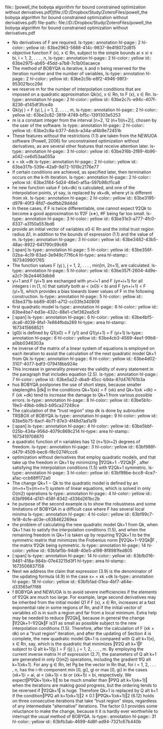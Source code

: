 file:: [powell_the bobyqa algorithm for bound constrained optimization without derivatives.pdf](file://D:/Dropbox/Study/ZoteroFiles/powell_the bobyqa algorithm for bound constrained optimization without derivatives.pdf)
file-path:: file://D:/Dropbox/Study/ZoteroFiles/powell_the bobyqa algorithm for bound constrained optimization without derivatives.pdf

- No derivatives of F are required.
  ls-type:: annotation
  hl-page:: 2
  hl-color:: yellow
  id:: 63be2963-5688-414c-9837-9e4f8072d815
- objective function F (x), x ∈ Rn, subject to the simple bounds ai ≤ xi ≤ bi, i = 1, 2, . . . , n,
  ls-type:: annotation
  hl-page:: 2
  hl-color:: yellow
  id:: 63be2975-ab65-45dd-a7b8-7c1b00acaece
- The method of BOBYQA is iterative, k and n being reserved for the iteration number and the number of variables,
  ls-type:: annotation
  hl-page:: 2
  hl-color:: yellow
  id:: 63be2c5b-e8f2-4946-98f3-953021bcc29d
- we reserve m for the number of interpolation conditions that are imposed on a quadratic approximation Qk(x), x ∈ Rn, to F (x), x ∈ Rn.
  ls-type:: annotation
  hl-page:: 2
  hl-color:: yellow
  id:: 63be2c7c-e94c-407f-8236-d145df3fce4b
- Qk(yj ) = F (yj ), j = 1, 2, . . . , m,
  ls-type:: annotation
  hl-page:: 2
  hl-color:: yellow
  id:: 63be2c82-3819-4749-bf5c-1391303e5253
- m is a constant integer from the interval [n+2, 12 (n+1)(n+2)], chosen by the user of the software.
  ls-type:: annotation
  hl-page:: 2
  hl-color:: yellow
  id:: 63be2c8a-b377-4dcb-a34a-af4b9e72451b
- These features without the restrictions (1.1) are taken from the NEWUOA software (Powell, 2006) for unconstrained optimization without derivatives, as are several other features that receive attention later.
  ls-type:: annotation
  hl-page:: 3
  hl-color:: yellow
  id:: 63be316b-2f89-4b96-a042-ce6d53aa055a
- x = xk +dk
  ls-type:: annotation
  hl-page:: 2
  hl-color:: yellow
  id:: 63be317b-539e-42a9-9d72-1019c2176e77
- If certain conditions are achieved, as specified later, then termination occurs on the k-th iteration.
  ls-type:: annotation
  hl-page:: 2
  hl-color:: yellow
  id:: 63be3184-5d24-46e0-af5a-597b98cf1ca8
- he new function value F (xk+dk) is calculated, and one of the interpolation points, yt say, is replaced by xk+dk, where yt is different from xk.
  ls-type:: annotation
  hl-page:: 2
  hl-color:: yellow
  id:: 63be3195-d978-40f3-8fd7-dedfbb29d4dd
- In these cases, if F is twice differentiable, one cannot expect ∇2Qk to become a good approximation to ∇2F (x∗), #F being far too small. 
  ls-type:: annotation
  hl-page:: 3
  hl-color:: yellow
  id:: 63be31e3-a777-4fc0-8337-a3150a553bd6
- provide an initial vector of variables x0 ∈ Rn and the initial trust region radius ∆1, in addition to the bounds of expression (1.1) and the value of m. 
  ls-type:: annotation
  hl-page:: 3
  hl-color:: yellow
  id:: 63be3482-43b5-48ac-8922-641790c99c69
- [:span]
  ls-type:: annotation
  hl-page:: 5
  hl-color:: yellow
  id:: 63be356f-02ba-4c19-83ad-3e949c77f6c4
  hl-type:: area
  hl-stamp:: 1673409901765
- The function values F (yj ), j = 1, 2, . . . , min[m, 2n+1], are calculated.
  ls-type:: annotation
  hl-page:: 5
  hl-color:: yellow
  id:: 63be357f-2604-4d9e-a2c1-3b2e4463dbb8
- yi+1 and F (yi+1) are exchanged with yn+i+1 and F (yn+i+1) for all integers i in [1, n] that satisfy both ai < (x0)i < bi and F (yn+i+1) < F (yi+1), which provides a bias towards lower values of F in the following construction.
  ls-type:: annotation
  hl-page:: 5
  hl-color:: yellow
  id:: 63be371b-bb89-4081-a712-cc03fe340809
- first quadratic model
  ls-type:: annotation
  hl-page:: 6
  hl-color:: yellow
  id:: 63be4be7-bd3e-432c-88e1-c1ef362ea5c9
- [:span]
  ls-type:: annotation
  hl-page:: 6
  hl-color:: yellow
  id:: 63be4bf5-dca6-4039-8fa1-7e864fbda289
  hl-type:: area
  hl-stamp:: 1673415668521
- (g0)i is defined by Q1(x0) = F (y1) and Q1(yi+1) = F (yi+1)
  ls-type:: annotation
  hl-page:: 6
  hl-color:: yellow
  id:: 63be4cb3-4569-4ee1-99b8-a0bb0346303a
- he inverse of the matrix of a linear system of equations is employed on each iteration to assist the calculation of the next quadratic model Qk+1 from Qk
  ls-type:: annotation
  hl-page:: 6
  hl-color:: yellow
  id:: 63be4d02-3107-4077-bdf3-079418bb924e
- This increase in generality preserves the validity of every statement in the paragraph that includes equation (2.5).
  ls-type:: annotation
  hl-page:: 7
  hl-color:: yellow
  id:: 63be5a22-dba9-45cc-b9da-87d476761b3a
- hus BOBYQA postpones the use of short steps, because smaller steplengths ‖dk‖ in the conditions Qk+1(xk) = F (xk) and Qk+1(xk +dk) = F (xk +dk) tend to increase the damage to Qk+1 from various possible errors.
  ls-type:: annotation
  hl-page:: 8
  hl-color:: yellow
  id:: 63be5b1c-19e3-49bb-b9b3-b95ca27249ce
- The calculation of the “trust region” step dk is done by subroutine TRSBOX of BOBYQA
  ls-type:: annotation
  hl-page:: 9
  hl-color:: yellow
  id:: 63be5b75-8acf-4b71-87e3-4f49d7ad1a19
- [:span]
  ls-type:: annotation
  hl-page:: 4
  hl-color:: yellow
  id:: 63be5bbf-025b-434a-956d-4079c869c214
  hl-type:: area
  hl-stamp:: 1673419708870
- a quadratic function of n variables has 12 (n+1)(n+2) degrees of freedom.
  ls-type:: annotation
  hl-page:: 3
  hl-color:: yellow
  id:: 63bf986f-d479-4509-bec6-f8c0274fccc6
- optimization without derivatives that employ quadratic models, and that take up the freedom in Qk+1 by minimizing ‖∇2Qk+1 −∇2Qk‖F , after satisfying the interpolation conditions (1.5) with ∇2Qk+1 symmetric.
  ls-type:: annotation
  hl-page:: 3
  hl-color:: yellow
  id:: 63bf98be-bcc8-4ce7-a1ac-ccb68ff172a0
- The change Qk+1 − Qk to the quadratic model is defined by an (m+n+1)×(m+n+1) system of linear equations, which is solved in only O(m2) operations
  ls-type:: annotation
  hl-page:: 4
  hl-color:: yellow
  id:: 63bf9964-d741-458f-8342-d336d261bc2b
- he purpose of the second example is to show the robustness and some limitations of BOBYQA in a difficult case where F has several local minima
  ls-type:: annotation
  hl-page:: 4
  hl-color:: yellow
  id:: 63bf99c7-fe18-4cfe-a03e-c638462269ea
- the problem of calculating the new quadratic model Qk+1 from Qk, when Qk+1 has to satisfy the interpolation conditions (1.5), and when the remaining freedom in Qk+1 is taken up by requiring ∇2Qk+1 to be the symmetric matrix that minimizes the Frobenius norm ‖∇2Qk+1−∇2Qk‖F , the matrix ∇2Qk being symmetric.
  ls-type:: annotation
  hl-page:: 14
  hl-color:: yellow
  id:: 63bfaf5b-94d8-40e5-a198-8f8981fed805
- [:span]
  ls-type:: annotation
  hl-page:: 14
  hl-color:: yellow
  id:: 63bfb016-9461-418a-984b-07e43215d3f1
  hl-type:: area
  hl-stamp:: 1673506837158
- Next we address the claim that expression (3.9) is the denominator of the updating formula (4.9) in the case x+ = xk +dk
  ls-type:: annotation
  hl-page:: 18
  hl-color:: yellow
  id:: 63bfb1ad-01ea-4bf7-a64e-d33565ef7f88
- f BOBYQA and NEWUOA is to avoid severe inefficiencies if the elements of ∇2Qk are much too large. For example, large second derivatives may be inherited from the initial model Q1 if F (x), x ∈ Rn, increases at a fast exponential rate in some regions of Rn, and if the initial vector of variables x0 is in such a region and far from a local minimum. Extra help may be needed to reduce ‖∇2Qk‖, because in general the change ‖∇2Qk+1−∇2Qk‖F is31 as small as possible subject to the new interpolation conditions (1.5). Therefore, after the calculation of F (xk + dk) on a “trust region” iteration, and after the updating of Section 4 is complete, the new quadratic model Qk+1 is compared with Q alt k+1(x), x ∈ Rn, say, which is the quadratic that minimizes ‖∇2Q alt k+1‖F subject to Q alt k+1(̂yj ) = F (̂yj ), j = 1, 2, . . . , m. By employing the current inverse matrix H of expression (2.7), the parameters of Q alt k+1 are generated in only O(m2) operations, including the gradient ∇Q alt k+1(xk+1). For any g ∈ Rn, let Pg be the vector in Rn that, for i = 1, 2, . . . , n, has the i-th component min [0, gi], gi or max [0, gi] in the cases (xk+1)i = ai, ai < (xk+1)i < bi or (xk+1)i = bi, respectively. We expect‖P∇Qk+1(xk+1)‖ to be much smaller than ‖P∇Q alt k+1(xk+1)‖ when the iterations are making good progress, but the ordering tends to be reversed if ‖∇2Qk+1‖ is huge. Therefore Qk+1 is replaced by Q alt k+1 if the condition‖P∇Q alt k+1(xk+1)‖2 ≤ 0.1 ‖P∇Qk+1(xk+1)‖2 (6.12) holds on three consecutive iterations that take “trust region” steps, regardless of any intermediate “alternative” iterations. The factor 0.1 provides some reluctance to make the change, because it it is hardly ever worthwhile to interrupt the usual method of BOBYQA.
  ls-type:: annotation
  hl-page:: 31
  hl-color:: yellow
  id:: 63bfb3ab-4699-4d8f-ad94-7321c67b440b